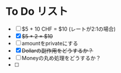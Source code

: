 # To Do リスト

- [ ] $5 + 10 CHF = $10 (レートが2:1の場合)
- [x] ~~$5 * 2 = $10~~
- [ ] amountをprivateにする
- [x] ~~Dollarの副作用をどうするか？~~
- [ ] Moneyの丸め処理をどうするか？
- [ ] 

